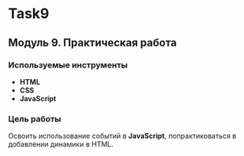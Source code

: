# Task9
## Модуль 9. Практическая работа
### Используемые инструменты
- **HTML**
- **CSS**
- **JavaScript**

### Цель работы
Освоить использование событий в **JavaScript**, попрактиковаться в добавлении динамики в HTML.

